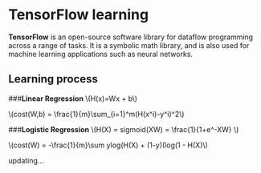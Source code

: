# TensorFlow learning


**TensorFlow** is an open-source software library for dataflow programming across a range of tasks. It is a symbolic math library, and is also used for machine learning applications such as neural networks.

## Learning process
###**Linear Regression**
\\(H(x)=Wx + b\\)

\\(cost(W,b) = \frac{1}{m}\sum_{i=1}^m(H(x^i)-y^i)^2\\)

###**Logistic Regression**
\\(H(X) = sigmoid(XW) = \frac{1}{1+e^-XW} \\)

\\(cost(W) = -\frac{1}{m}\sum ylog(H(X) + (1-y)(log(1 - H(X)\\)

updating...




